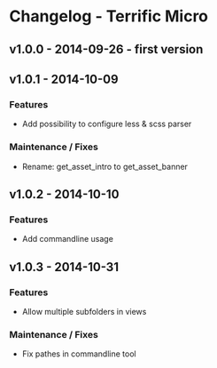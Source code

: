 # Changelog - Terrific Micro

## v1.0.0 - 2014-09-26 - first version

## v1.0.1 - 2014-10-09

### Features

* Add possibility to configure less & scss parser

### Maintenance / Fixes

* Rename: get_asset_intro to get_asset_banner

## v1.0.2 - 2014-10-10

### Features

* Add commandline usage

## v1.0.3 - 2014-10-31

### Features

* Allow multiple subfolders in views

### Maintenance / Fixes

* Fix pathes in commandline tool

